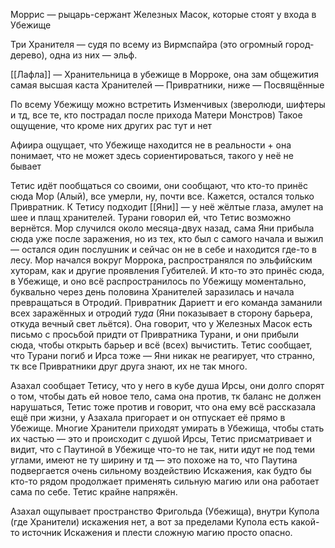Моррис — рыцарь-сержант Железных Масок, которые стоят у входа в Убежище

Три Хранителя — судя по всему из Вирмспайра (это огромный город-дерево), одна из них — эльф. 

[[Лафла]] — Хранительница в убежище в Морроке, она зам общежития
самая высшая каста Хранителей — Привратники, ниже — Посвящённые

По всему Убежищу можно встретить Изменчивых (зверолюди, шифтеры и тд, все те, кто пострадал после прихода Матери Монстров)
Такое ощущение, что кроме них других рас тут и нет

Афиира ощущает, что Убежище находится не в реальности + она понимает, что не может здесь сориентироваться, такого у неё не бывает

Тетис идёт пообщаться со своими, они сообщают, что кто-то принёс сюда Мор (Алый), все умерли, ну, почти все. 
Кажется, остался только Привратник.
К Тетису подходит [[Яни]] — у неё жёлтые глаза, амулет на шее и плащ хранителей. Турани говорил ей, что Тетис возможно вернётся. 
Мор случился около месяца-двух назад, сама Яни прибыла сюда уже после заражения, но из тех, кто был с самого начала и выжил — остался один послушник и сейчас он не в себе и находится где-то в лесу.
Мор начался вокруг Моррока, распространялся по эльфийским хуторам, как и другие проявления Губителей. И кто-то это принёс сюда, в Убежище, и оно всё распространилось по Убежищу моментально, буквально через день половина Хранителей заразилась и начала превращаться в Отродий. Привратник Дариетт и его команда заманили всех заражённых и отродий _туда_ (Яни показывает в сторону барьера, откуда вечный свет льётся). Она говорит, что у Железных Масок есть письмо с просьбой придти от Привратника Турани, и они прибыли сюда, чтобы открыть барьер и всё (всех) вычистить. 
Тетис сообщает, что Турани погиб и Ирса тоже — Яни никак не реагирует, что странно, тк все Привратники друг друга знают, их не так много. 

Азахал сообщает Тетису, что у него в кубе душа Ирсы, они долго спорят о том, чтобы дать ей новое тело, сама она против, тк баланс не должен нарушаться, Тетис тоже против и говорит, что она ему всё рассказала ещё при жизни, у Азахала пригорает и он отпускает её прямо в Убежище. 
Многие Хранители приходят умирать в Убежища, чтобы стать их частью — это и происходит с душой Ирсы, Тетис присматривает и видит, что с Паутиной в Убежище что-то не так, нити идут не под теми углами, имеют не ту ширину и тд — это похоже на то, что Паутина подвергается очень сильному воздействию Искажения, как будто бы кто-то рядом продолжает применять сильную магию или она работает сама по себе. Тетис крайне напряжён.

Азахал ощупывает пространство Фригольда (Убежища), внутри Купола (где Хранители) искажения нет, а вот за пределами Купола есть какой-то источник Искажения и плести сложную магию просто опасно. 




